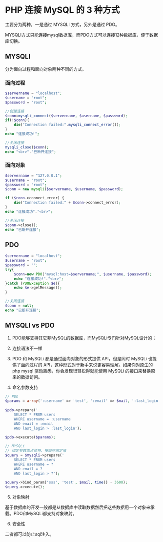# PHP 连接 MySQL 的 3 种方式

主要分为两种，一是通过 MYSQLI 方式，另外是通过 PDO。

MYSQLI方式只能连接mysql数据库，而PDO方式可以连接12种数据库，便于数据库切换。

## MYSQLI

分为面向过程和面向对象两种不同的方式。

### 面向过程

```php
$servername = "localhost";
$username = "root";
$password = "root";

//创建连接
$conn=mysqli_connect($servername, $username, $password);
if(!$conn){
    die("Connection failed:".mysqli_connect_error());
}
echo "连接成功!";

//关闭连接
mysqli_close($conn);
echo "<br>"."已断开连接";
```

### 面向对象

```php
$servername = "127.0.0.1";
$username = "root";
$password = "root";
$conn = new mysqli($servername, $username, $password);

if ($conn->connect_error) {
    die("Connection failed:" + $conn->connect_error);
}
echo "连接成功"."<br>";

//关闭连接
$conn->close();
echo "已断开连接";
```

## PDO

```php
$servername = "localhost";
$username = "root";
$password = "";
try{
    $conn=new PDO("mysql:host=$servername;", $username, $password);
    echo "连接成功!"."<br>";
}catch (PDOException $e){
    echo $e->getMessage();
}

//关闭连接
$conn = null;
echo "已断开连接";
```

## MYSQLI vs PDO

1. PDO能够支持其它非MySQL的数据库，而MySQLi专门针对MySQL设计的；

2. 连接语法不一样

3. PDO 和 MySQLi 都是通过面向对象的形式提供 API，但是同时 MySQLi 也提供了面向过程的 API，这种形式对于新手来说更容易理解。如果你对原生的 php mysql 驱动熟悉，你会发现很轻松得就能使用 MySQLi 的接口来替换原来的数据访问。

4. 命名参数支持

```php
// PDO
$params = array(':username' => 'test', ':email' => $mail, ':last_login' => time() - 3600);
     
$pdo->prepare('
    SELECT * FROM users
    WHERE username = :username
    AND email = :email
    AND last_login > :last_login');
     
$pdo->execute($params);
```

```php
// MYSQLi
// 绑定参数需占位符，按顺序绑定值
$query = $mysqli->prepare('
    SELECT * FROM users
    WHERE username = ?
    AND email = ?
    AND last_login > ?');
     
$query->bind_param('sss', 'test', $mail, time() - 3600);
$query->execute();
```

5. 对象映射

基于数据库的开发一般都是从数据库中读取数据然后把这些数据用一个对象来承载。PDO和MySQLi都支持对象映射。

6. 安全性

二者都可以防止sql注入。